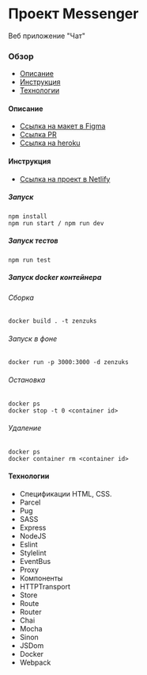 # Проект Messenger
  Веб приложение "Чат"

### Обзор
* [Описание](#description)
* [Инструкция](#instructions)
* [Технологии](#technologies)

#### <a name="description">Описание</a>
* [Ссылка на макет в Figma](https://www.figma.com/file/OvZHFHkCe8HWUF0GcjF1Kd/Chat?node-id=1%3A498)
* [Ссылка PR](https://github.com/zenzuk91/middle.messenger.praktikum.yandex/pull/5)
* [Ссылка на heroku](https://zenzuks.herokuapp.com/)

#### <a name="instructions">Инструкция</a>
* [Ссылка на проект в Netlify](https://quirky-darwin-602093.netlify.app/)

##### Запуск

```
npm install
npm run start / npm run dev
```

##### Запуск тестов

```
npm run test
```

##### Запуск docker контейнера

###### Сборка
```
docker build . -t zenzuks
```

###### Запуск в фоне

```
docker run -p 3000:3000 -d zenzuks
```

###### Остановка

```
docker ps
docker stop -t 0 <container id>
```

###### Удаление

```
docker ps
docker container rm <container id>
```

#### <a name="technologies">Технологии</a>
* Спецификации HTML, CSS.
* Parcel
* Pug
* SASS
* Express
* NodeJS
* Eslint
* Stylelint
* EventBus
* Proxy
* Компоненты
* HTTPTransport
* Store
* Route
* Router
* Chai
* Mocha
* Sinon
* JSDom
* Docker
* Webpack